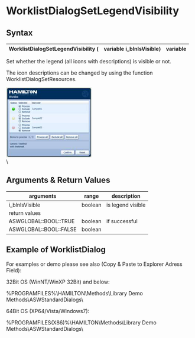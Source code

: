 # WorklistDialogSetLegendVisibility

## Syntax

| WorklistDialogSetLegendVisibility ( | variable i\_blnIsVisible) | variable |
| ----------------------------------- | ------------------------- | -------- |

Set whether the legend (all icons with descriptions) is visible or not.

The icon descriptions can be changed by using the function WorklistDialogSetResources.

![](<../../../../.gitbook/assets/image (16) (1) (1) (1).png>)\
\


## Arguments & Return Values

| arguments              | range   | description       |
| ---------------------- | ------- | ----------------- |
| i\_blnIsVisible        | boolean | is legend visible |
| return values          |         |                   |
| ASWGLOBAL::BOOL::TRUE  | boolean | if successful     |
| ASWGLOBAL::BOOL::FALSE | boolean |                   |

## Example of WorklistDialog

For examples or demo please see also (Copy & Paste to Explorer Adress Field):

32Bit OS (WinNT/WinXP 32Bit) and below:

%PROGRAMFILES%\HAMILTON\Methods\Library Demo Methods\ASWStandardDialogs\\

64Bit OS (XP64/Vista/Windows7):

%PROGRAMFILES(X86)%\HAMILTON\Methods\Library Demo Methods\ASWStandardDialogs\\
